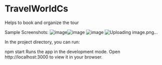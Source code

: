 # TravelWorldCs
Helps to book and organize the tour 

Sample Screenshots: 
![image](https://github.com/arjunonair/TravelWorldCs/assets/83801097/58c7eac5-1f52-4d87-abf4-4078a4068e6e)![image](https://github.com/arjunonair/TravelWorldCs/assets/83801097/5c4f1385-208c-44be-b7ce-4580a851068b)
![image](https://github.com/arjunonair/TravelWorldCs/assets/83801097/ae095f2a-9e67-413a-9a45-57ffc047b92e)
![Uploading image.png…]()

In the project directory, you can run:

npm start
Runs the app in the development mode.
Open http://localhost:3000 to view it in your browser.

